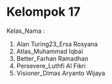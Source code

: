 # Kelompok 17
Kelas_Nama :
1. Alan Turing23_Ersa Rosyana
2. Atlas_Muhammad Iqbal
3. Better_Farhan Ramadhan
4. Persevere_Luthfi Al Fikri
5. Visioner_Dimas Aryanto Wijaya
